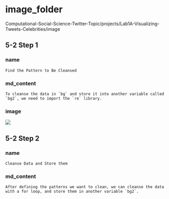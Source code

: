 # image_folder

Computational-Social-Science-Twitter-Topic/projects/Lab1A-Visualizing-Tweets-Celebrities/image

## 5-2 Step 1
### name
```
Find the Pattern to Be Cleansed
```

### md_content
```
To cleanse the data in `bg` and store it into another variable called `bg2`, we need to import the `re` library.
```
### image
<img src="image/data-cleaning-770x430.png"/>

## 5-2 Step 2
### name
```
Cleanse Data and Store them
```
### md_content
```
After defining the patterns we want to clean, we can cleanse the data with a for loop, and store them in another variable `bg2`.
```
